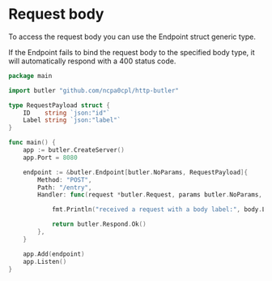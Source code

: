 # Request body

To access the request body you can use the Endpoint struct generic type.

If the Endpoint fails to bind the request body to the specified body type, it will automatically
respond with a 400 status code.


```go
package main

import butler "github.com/ncpa0cpl/http-butler"

type RequestPayload struct {
	ID    string `json:"id"`
	Label string `json:"label"`
}

func main() {
	app := butler.CreateServer()
	app.Port = 8080

	endpoint := &butler.Endpoint[butler.NoParams, RequestPayload]{
		Method: "POST",
		Path: "/entry",
		Handler: func(request *butler.Request, params butler.NoParams, body *RequestPayload) *butler.Response {

			fmt.Println("received a request with a body label:", body.Label)

			return butler.Respond.Ok()
		},
	}

	app.Add(endpoint)
	app.Listen()
}
```
